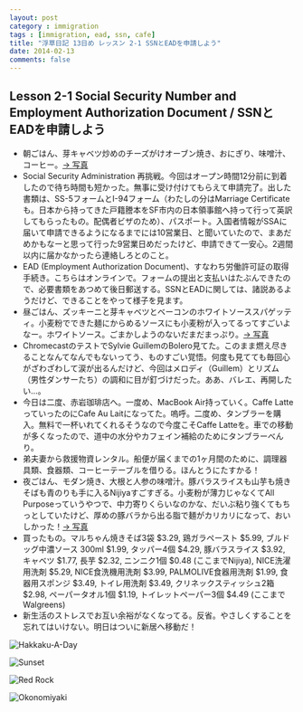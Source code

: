 ```yaml
---
layout: post
category : immigration
tags : [immigration, ead, ssn, cafe]
title: "浮草日記 13日め レッスン 2-1 SSNとEADを申請しよう"
date: 2014-02-13
comments: false
---
```


## Lesson 2-1 Social Security Number and Employment Authorization Document / SSNとEADを申請しよう


* 朝ごはん、芽キャベツ炒めのチーズがけオーブン焼き、おにぎり、味噌汁、コーヒー。[-> 写真](http://instagram.com/p/kXszfZlDe1/)
* Social Security Administration 再挑戦。今回はオープン時間12分前に到着したので待ち時間も短かった。無事に受け付けてもらえて申請完了。出した書類は、SS-5フォームとI-94フォーム（わたしの分はMarriage Certificateも。日本から持ってきた戸籍謄本をSF市内の日本領事館へ持って行って英訳してもらったもの。配偶者ビザのため）、パスポート。入国者情報がSSAに届いて申請できるようになるまでには10営業日、と聞いていたので、まあだめかもなーと思って行った9営業日めだったけど、申請できて一安心。2週間以内に届かなかったら連絡しろとのこと。
* EAD (Employment Authorization Document)、すなわち労働許可証の取得手続き。こちらはオンラインで。フォームの提出と支払いはたぶんできたので、必要書類をあつめて後日郵送する。SSNとEADに関しては、諸説あるようだけど、できることをやって様子を見ます。
* 昼ごはん、ズッキーニと芽キャベツとベーコンのホワイトソーススパゲッティ。小麦粉でできた麺にからめるソースにも小麦粉が入ってるってすごいよなー。ホワイトソース。ごまかしようのないだまだまっぷり。[-> 写真](http://instagram.com/p/kXtIoBlDfW/)
* ChromecastのテストでSylvie GuillemのBolero見てた。このまま燃え尽きることなんてなんでもないってう、ものすごい覚悟。何度も見てても毎回心がざわざわして涙が出るんだけど、今回はメロディ（Guillem）とリズム（男性ダンサーたち）の調和に目が釘づけだった。ああ、バレエ、再開したい…。
* 今日は二度、赤岩珈琲店へ。一度め、MacBook Air持っていく。Caffe LatteっていったのにCafe Au Laitになってた。嗚呼。二度め、タンブラーを購入。無料で一杯いれてくれるそうなので今度こそCaffe Latteを。車での移動が多くなったので、道中の水分やカフェイン補給のためにタンブラーべんり。
* 弟夫妻から救援物資レンタル。船便が届くまでの1ヶ月間のために、調理器具類、食器類、コーヒーテーブルを借りる。ほんとうにたすかる！ &nbsp; 
* 夜ごはん、モダン焼き、大根と人参の味噌汁。豚バラスライスも山芋も焼きそばも青のりも手に入るNijiyaすごすぎる。小麦粉が薄力じゃなくてAll Purposeっていうやつで、中力寄りくらいなのかな、だいぶ粘り強くてもちっとしていたけど、厚めの豚バラから出る脂で麺がカリカリになって、おいしかった！[-> 写真](http://instagram.com/p/kYq0bDFDUb/)
* 買ったもの。マルちゃん焼きそば3袋 $3.29, 鶏ガラペースト $5.99, ブルドッグ中濃ソース 300ml $1.99, タッパー4個 $4.29, 豚バラスライス $3.92, キャベツ $1.77, 長芋 $2.32, ニンニク1個 $0.48 (ここまでNijiya), NICE洗濯用洗剤 $5.29,  NICE食洗機用洗剤 $3.99, PALMOLIVE食器用洗剤 $1.99, 食器用スポンジ $3.49, トイレ用洗剤 $3.49, クリネックスティッシュ2箱 $2.98, ペーパータオル1個 $1.19, トイレットペーパー3個 $4.49 (ここまでWalgreens)
* 新生活のストレスでお互い余裕がなくなってる。反省。やさしくすることを忘れてはいけない。明日はついに新居へ移動だ！&nbsp; 


![Hakkaku-A-Day](https://lh3.googleusercontent.com/-AEQCWsOt9DA/Uv3JrL9hrvI/AAAAAAAB5W4/kmET0TrE2V0/w620-h465-no/14+-+1)

![Sunset](https://lh6.googleusercontent.com/-rU3ntye0nP8/Uv2IUN-ULLI/AAAAAAAB5VU/ePJRi7wcg1g/w621-h121-no/P1150374-PANO.jpg)

![Red Rock](https://lh4.googleusercontent.com/-OWrLk6Q4JuA/Uv2EuUfRa9I/AAAAAAAB5TY/t26u0ORW01U/w620-h465-no/P1150369.JPG)

![Okonomiyaki](https://lh6.googleusercontent.com/-p-ejBsO3Bp4/UwF3WWJLOHI/AAAAAAAB5wI/1b9sgE8stPQ/w620-h465-no/P1150381.JPG)
